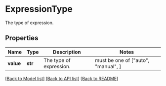 # ExpressionType

The type of expression.

## Properties
Name | Type | Description | Notes
------------ | ------------- | ------------- | -------------
**value** | **str** | The type of expression. |  must be one of ["auto", "manual", ]

[[Back to Model list]](../README.md#documentation-for-models) [[Back to API list]](../README.md#documentation-for-api-endpoints) [[Back to README]](../README.md)


